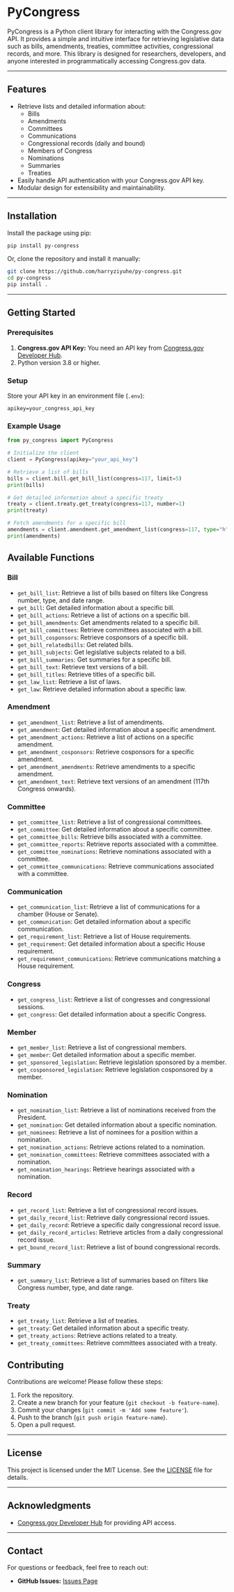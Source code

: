 # PyCongress

PyCongress is a Python client library for interacting with the Congress.gov API. It provides a simple and intuitive interface for retrieving legislative data such as bills, amendments, treaties, committee activities, congressional records, and more. This library is designed for researchers, developers, and anyone interested in programmatically accessing Congress.gov data.

---

## Features

- Retrieve lists and detailed information about:
  - Bills
  - Amendments
  - Committees
  - Communications
  - Congressional records (daily and bound)
  - Members of Congress
  - Nominations
  - Summaries
  - Treaties
- Easily handle API authentication with your Congress.gov API key.
- Modular design for extensibility and maintainability.

---

## Installation

Install the package using pip:

```bash
pip install py-congress
```

Or, clone the repository and install it manually:

```bash
git clone https://github.com/harryziyuhe/py-congress.git
cd py-congress
pip install .
```

---

## Getting Started

### Prerequisites

1. **Congress.gov API Key:** You need an API key from [Congress.gov Developer Hub](https://developer.congress.gov/).
2. Python version 3.8 or higher.

### Setup

Store your API key in an environment file (`.env`):

```
apikey=your_congress_api_key
```

### Example Usage

```python
from py_congress import PyCongress

# Initialize the client
client = PyCongress(apikey="your_api_key")

# Retrieve a list of bills
bills = client.bill.get_bill_list(congress=117, limit=5)
print(bills)

# Get detailed information about a specific treaty
treaty = client.treaty.get_treaty(congress=117, number=1)
print(treaty)

# Fetch amendments for a specific bill
amendments = client.amendment.get_amendment_list(congress=117, type="h", limit=10)
print(amendments)
```

## Available Functions

### Bill
- `get_bill_list`: Retrieve a list of bills based on filters like Congress number, type, and date range.
- `get_bill`: Get detailed information about a specific bill.
- `get_bill_actions`: Retrieve a list of actions on a specific bill.
- `get_bill_amendments`: Get amendments related to a specific bill.
- `get_bill_committees`: Retrieve committees associated with a bill.
- `get_bill_cosponsors`: Retrieve cosponsors of a specific bill.
- `get_bill_relatedbills`: Get related bills.
- `get_bill_subjects`: Get legislative subjects related to a bill.
- `get_bill_summaries`: Get summaries for a specific bill.
- `get_bill_text`: Retrieve text versions of a bill.
- `get_bill_titles`: Retrieve titles of a specific bill.
- `get_law_list`: Retrieve a list of laws.
- `get_law`: Retrieve detailed information about a specific law.

### Amendment
- `get_amendment_list`: Retrieve a list of amendments.
- `get_amendment`: Get detailed information about a specific amendment.
- `get_amendment_actions`: Retrieve a list of actions on a specific amendment.
- `get_amendment_cosponsors`: Retrieve cosponsors for a specific amendment.
- `get_amendment_amendments`: Retrieve amendments to a specific amendment.
- `get_amendment_text`: Retrieve text versions of an amendment (117th Congress onwards).

### Committee
- `get_committee_list`: Retrieve a list of congressional committees.
- `get_committee`: Get detailed information about a specific committee.
- `get_committee_bills`: Retrieve bills associated with a committee.
- `get_committee_reports`: Retrieve reports associated with a committee.
- `get_committee_nominations`: Retrieve nominations associated with a committee.
- `get_committee_communications`: Retrieve communications associated with a committee.

### Communication
- `get_communication_list`: Retrieve a list of communications for a chamber (House or Senate).
- `get_communication`: Get detailed information about a specific communication.
- `get_requirement_list`: Retrieve a list of House requirements.
- `get_requirement`: Get detailed information about a specific House requirement.
- `get_requirement_communications`: Retrieve communications matching a House requirement.

### Congress
- `get_congress_list`: Retrieve a list of congresses and congressional sessions.
- `get_congress`: Get detailed information about a specific Congress.

### Member
- `get_member_list`: Retrieve a list of congressional members.
- `get_member`: Get detailed information about a specific member.
- `get_sponsored_legislation`: Retrieve legislation sponsored by a member.
- `get_cosponsored_legislation`: Retrieve legislation cosponsored by a member.

### Nomination
- `get_nomination_list`: Retrieve a list of nominations received from the President.
- `get_nomination`: Get detailed information about a specific nomination.
- `get_nominees`: Retrieve a list of nominees for a position within a nomination.
- `get_nomination_actions`: Retrieve actions related to a nomination.
- `get_nomination_committees`: Retrieve committees associated with a nomination.
- `get_nomination_hearings`: Retrieve hearings associated with a nomination.

### Record
- `get_record_list`: Retrieve a list of congressional record issues.
- `get_daily_record_list`: Retrieve daily congressional record issues.
- `get_daily_record`: Retrieve a specific daily congressional record issue.
- `get_daily_record_articles`: Retrieve articles from a daily congressional record issue.
- `get_bound_record_list`: Retrieve a list of bound congressional records.

### Summary
- `get_summary_list`: Retrieve a list of summaries based on filters like Congress number, type, and date range.

### Treaty
- `get_treaty_list`: Retrieve a list of treaties.
- `get_treaty`: Get detailed information about a specific treaty.
- `get_treaty_actions`: Retrieve actions related to a treaty.
- `get_treaty_committees`: Retrieve committees associated with a treaty.

## Contributing

Contributions are welcome! Please follow these steps:

1. Fork the repository.
2. Create a new branch for your feature (`git checkout -b feature-name`).
3. Commit your changes (`git commit -m 'Add some feature'`).
4. Push to the branch (`git push origin feature-name`).
5. Open a pull request.

---

## License

This project is licensed under the MIT License. See the [LICENSE](LICENSE) file for details.

---

## Acknowledgments

- [Congress.gov Developer Hub](https://developer.congress.gov/) for providing API access.

---

## Contact

For questions or feedback, feel free to reach out:

- **GitHub Issues:** [Issues Page](https://github.com/harryziyuhe/py-congress/issues)
